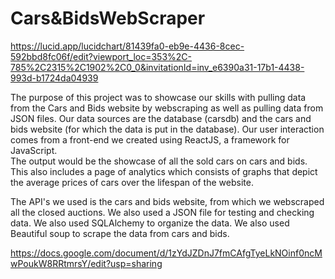 # Cars&BidsWebScraper

https://lucid.app/lucidchart/81439fa0-eb9e-4436-8cec-592bbd8fc06f/edit?viewport_loc=353%2C-785%2C2315%2C1902%2C0_0&invitationId=inv_e6390a31-17b1-4438-993d-b1724da04939

The purpose of this project was to showcase our skills with pulling data from the
Cars and Bids website by webscraping as well as pulling data from JSON files.
Our data sources are the database (carsdb) and the cars and bids website (for which the data is put in the database).
Our user interaction comes from a front-end we created using ReactJS, a framework for JavaScript.  
The output would be the showcase of all the sold cars on cars and bids. This also includes a page of analytics which consists of graphs that depict the average prices of cars over the lifespan of the website.

The API's we used is the cars and bids website, from which we webscraped all the closed auctions. We also used a JSON file for testing and checking data.
We also used SQLAlchemy to organize the data. We also used Beautiful soup to scrape the data from cars and bids. 


https://docs.google.com/document/d/1zYdJZDnJ7fmCAfgTyeLkNOinf0ncMwPoukW8RRtmrsY/edit?usp=sharing
 

 
